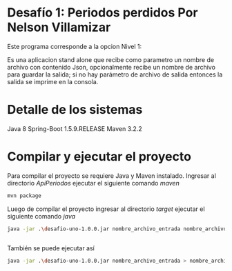 # Desafío 1: Periodos perdidos Por Nelson Villamizar


Este programa corresponde a la opcion Nivel 1:

Es una aplicacion stand alone que recibe como parametro un nombre de archivo con contenido Json,
opcionalmente recibe un nombre de archivo para guardar la salida;
si no hay parámetro de archivo de salida entonces la salida se imprime en la consola.

# Detalle de los sistemas

Java 8
Spring-Boot 1.5.9.RELEASE
Maven 3.2.2


# Compilar y ejecutar el proyecto

Para compilar el proyecto se requiere Java y Maven instalado.
Ingresar al directorio *ApiPeriodos* ejecutar el siguiente comando *maven*

```bash
mvn package
```

Luego de compilar el proyecto ingresar al directorio *target* ejecutar el siguiente comando *java*

```bash
java -jar .\desafio-uno-1.0.0.jar nombre_archivo_entrada nombre_archivo_salida
 
```

También se puede ejecutar así
```bash
java -jar .\desafio-uno-1.0.0.jar nombre_archivo_entrada > nombre_archivo_salida
 ```
